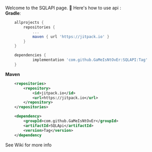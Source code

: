 Welcome to the SQLAPI page. 👋
  Here's how to use api :   
**Gradle**:
```gradle
	allprojects {
		repositories {
			...
			maven { url 'https://jitpack.io' }
		}
	}
```
```gradle
	dependencies {
	        implementation 'com.github.GaMeIsNtOvEr:SQLAPI:Tag'
	}
```
**Maven**
```xml
	<repositories>
		<repository>
		    <id>jitpack.io</id>
		    <url>https://jitpack.io</url>
		</repository>
	</repositories>
``` 
```xml
	<dependency>
	    <groupId>com.github.GaMeIsNtOvEr</groupId>
	    <artifactId>SQLApi</artifactId>
	    <version>Tag</version>
	</dependency
```
See <a url="https://github.com/GaMeIsNtOvEr/SQLAPI/wiki">Wiki</a> for more info
